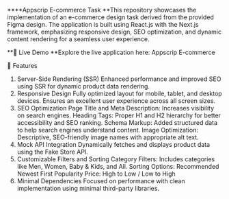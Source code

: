 ****Appscrip E-commerce Task
**This repository showcases the implementation of an e-commerce design task derived from the provided Figma design. The application is built using React.js with the Next.js framework, emphasizing responsive design, SEO optimization, and dynamic content rendering for a seamless user experience.

**🚀 Live Demo
**Explore the live application here: Appscrip E-commerce

📌 Features
1. Server-Side Rendering (SSR)
Enhanced performance and improved SEO using SSR for dynamic product data rendering.
2. Responsive Design
Fully optimized layout for mobile, tablet, and desktop devices.
Ensures an excellent user experience across all screen sizes.
3. SEO Optimization
Page Title and Meta Description: Increases visibility on search engines.
Heading Tags: Proper H1 and H2 hierarchy for better accessibility and SEO ranking.
Schema Markup: Added structured data to help search engines understand content.
Image Optimization: Descriptive, SEO-friendly image names with appropriate alt text.
4. Mock API Integration
Dynamically fetches and displays product data using the Fake Store API.
5. Customizable Filters and Sorting
Category Filters: Includes categories like Men, Women, Baby & Kids, and All.
Sorting Options:
Recommended
Newest First
Popularity
Price: High to Low / Low to High
6. Minimal Dependencies
Focused on performance with clean implementation using minimal third-party libraries.
